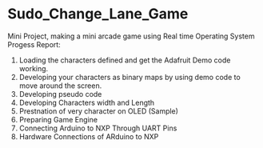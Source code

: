# Sudo_Change_Lane_Game
Mini Project, making a mini arcade game using Real time Operating System
Progess Report:

1. Loading the characters defined and get the Adafruit Demo code working.
2. Developing your characters as binary maps by using demo code to move around the screen.
3. Developing pseudo code
4. Developing Characters width and Length
5. Prestnation of very character on OLED (Sample)
4. Preparing Game Engine
5. Connecting Arduino to NXP Through UART Pins
6. Hardware Connections of ARduino to NXP
